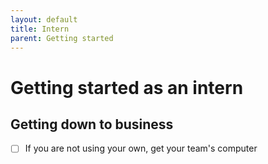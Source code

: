 ```yaml
---
layout: default
title: Intern
parent: Getting started
---
```


# Getting started as an intern

## Getting down to business


- [ ] If you are not using your own, get your team's computer


<!--- Scripts that are required for this specific page. It won't be displayed. Keep that section after all markdown.
-->
<!--- Enables the checkboxes-->
<script>
var inp = document.getElementsByTagName("input");
for (var i = 0; i < inp.length; i++) {
    if ( inp[i].type == "checkbox" ) {
        inp[i].disabled=false;
    }
}
</script>